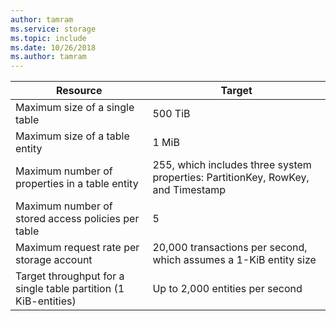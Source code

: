 ```yaml
---
author: tamram
ms.service: storage
ms.topic: include
ms.date: 10/26/2018
ms.author: tamram
---
```

| Resource | Target |
|----------|---------------|
| Maximum size of a single table | 500 TiB |
| Maximum size of a table entity | 1 MiB |
| Maximum number of properties in a table entity | 255, which includes three system properties: PartitionKey, RowKey, and Timestamp |
| Maximum number of stored access policies per table | 5 |
| Maximum request rate per storage account | 20,000 transactions per second, which assumes a 1-KiB entity size |
| Target throughput for a single table partition (1 KiB-entities) | Up to 2,000 entities per second |
